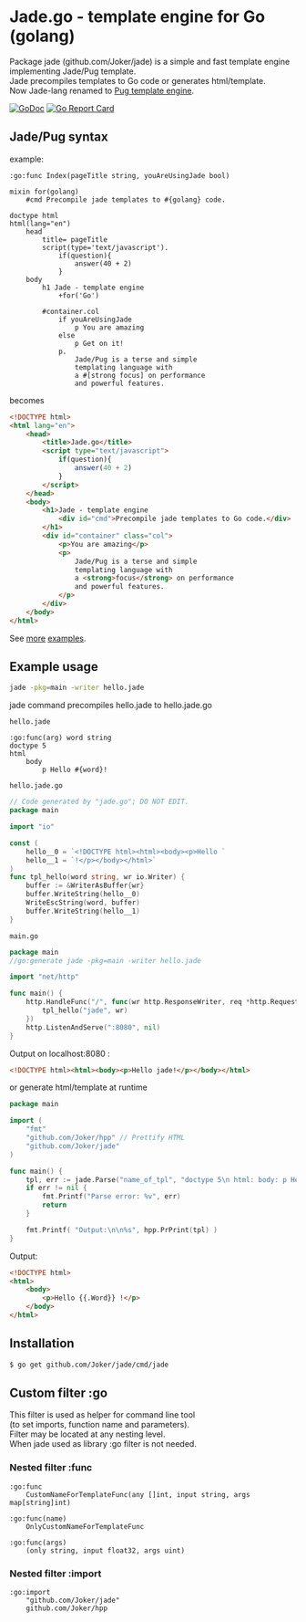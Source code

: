 # Jade.go - template engine for Go (golang)  
Package jade (github.com/Joker/jade) is a simple and fast template engine implementing Jade/Pug template.  
Jade precompiles templates to Go code or generates html/template.  
Now Jade-lang renamed to [Pug template engine](https://pugjs.org/api/getting-started.html).  

[![GoDoc](https://godoc.org/github.com/Joker/jade?status.svg)](https://godoc.org/github.com/Joker/jade) [![Go Report Card](https://goreportcard.com/badge/github.com/Joker/jade)](https://goreportcard.com/report/github.com/Joker/jade)

## Jade/Pug syntax
example:

```jade
:go:func Index(pageTitle string, youAreUsingJade bool)

mixin for(golang)
    #cmd Precompile jade templates to #{golang} code.

doctype html
html(lang="en")
    head
        title= pageTitle
        script(type='text/javascript').
            if(question){
                answer(40 + 2)
            }
    body
        h1 Jade - template engine
            +for('Go')

        #container.col
            if youAreUsingJade
                p You are amazing
            else
                p Get on it!
            p.
                Jade/Pug is a terse and simple
                templating language with
                a #[strong focus] on performance 
                and powerful features.
```

becomes

```html
<!DOCTYPE html>
<html lang="en">
    <head>
        <title>Jade.go</title>
        <script type="text/javascript">
            if(question){
                answer(40 + 2)
            }
        </script>
    </head>
    <body>
        <h1>Jade - template engine
            <div id="cmd">Precompile jade templates to Go code.</div>
        </h1>
        <div id="container" class="col">
            <p>You are amazing</p>
            <p>
                Jade/Pug is a terse and simple
                templating language with
                a <strong>focus</strong> on performance 
                and powerful features.
            </p>
        </div>
    </body>
</html>
```


See [more](https://github.com/Joker/jade/tree/master/testdata/v2) [examples](https://github.com/Joker/jade/tree/master/example).  


## Example usage

```sh
jade -pkg=main -writer hello.jade
```
jade command precompiles hello.jade to hello.jade.go  

`hello.jade`
```
:go:func(arg) word string
doctype 5
html
    body
        p Hello #{word}!
```

`hello.jade.go`
```go
// Code generated by "jade.go"; DO NOT EDIT.
package main

import "io"

const (
    hello__0 = `<!DOCTYPE html><html><body><p>Hello `
    hello__1 = `!</p></body></html>`
)
func tpl_hello(word string, wr io.Writer) {
    buffer := &WriterAsBuffer{wr}
    buffer.WriteString(hello__0)
    WriteEscString(word, buffer)
    buffer.WriteString(hello__1)
}
```

`main.go`
```go
package main
//go:generate jade -pkg=main -writer hello.jade

import "net/http"

func main() {
	http.HandleFunc("/", func(wr http.ResponseWriter, req *http.Request) {
		tpl_hello("jade", wr)
	})
	http.ListenAndServe(":8080", nil)
}
```

Output on localhost:8080 :
```html
<!DOCTYPE html><html><body><p>Hello jade!</p></body></html>
```
  
  
or generate html/template at runtime


```go
package main

import (
    "fmt"
    "github.com/Joker/hpp" // Prettify HTML
    "github.com/Joker/jade"
)

func main() {
    tpl, err := jade.Parse("name_of_tpl", "doctype 5\n html: body: p Hello #{.Word} !")
    if err != nil {
        fmt.Printf("Parse error: %v", err)
        return
    }

    fmt.Printf( "Output:\n\n%s", hpp.PrPrint(tpl) )
}
```

Output:

```html
<!DOCTYPE html>
<html>
    <body>
        <p>Hello {{.Word}} !</p>
    </body>
</html>
```


## Installation

```sh
$ go get github.com/Joker/jade/cmd/jade
```


## Custom filter  :go
This filter is used as helper for command line tool  
(to set imports, function name and parameters).  
Filter may be located at any nesting level.  
When jade used as library :go filter is not needed.  

### Nested filter  :func
```
:go:func
    CustomNameForTemplateFunc(any []int, input string, args map[string]int)

:go:func(name)
    OnlyCustomNameForTemplateFunc

:go:func(args)
    (only string, input float32, args uint)
```

### Nested filter  :import
```
:go:import
    "github.com/Joker/jade"
    github.com/Joker/hpp
```